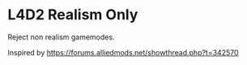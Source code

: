 # L4D2 Realism Only

Reject non realism gamemodes.

Inspired by https://forums.alliedmods.net/showthread.php?t=342570
